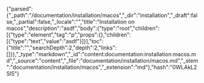 {"parsed":{"_path":"/documentation/installation/macos","_dir":"installation","_draft":false,"_partial":false,"_locale":"","title":"Installation on macos","description":"asdf","body":{"type":"root","children":[{"type":"element","tag":"p","props":{},"children":[{"type":"text","value":"asdf"}]}],"toc":{"title":"","searchDepth":2,"depth":2,"links":[]}},"_type":"markdown","_id":"content:documentation:installation:macos.md","_source":"content","_file":"documentation/installation/macos.md","_stem":"documentation/installation/macos","_extension":"md"},"hash":"0WLAkL2SI5"}
